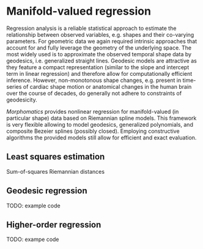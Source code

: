 # Manifold-valued regression

Regression analysis is a reliable statistical approach to estimate the relationship between observed variables, e.g. shapes and their co-varying parameters.
For geometric data we again required intrinsic approaches that account for and fully leverage the geometry of the underlying space. 
The most widely used is to approximate the observed temporal shape data by geodesics, i.e. generalized straight lines.
Geodesic models are attractive as they feature a compact representation (similar to the slope and intercept term in linear regression) and therefore allow for computationally efficient inference.
However, non-monotonous shape changes, e.g. present in time-series of cardiac shape motion or anatomical changes in the human brain over the course of decades, do generally not adhere to constraints of geodesicity.

_Morphomatics_ provides nonlinear regression for manifold-valued (in particular shape) data based on Riemannian spline models.
This framework is very flexible allowing to model geodesics, generalized polynomials, and composite Bezeier splines (possibly closed).
Employing constructive algorithms the provided models still allow for efficient and exact evaluation.

## Least squares estimation

Sum-of-squares Riemannian distances

## Geodesic regression

TODO: example code

## Higher-order regression

TODO: exampe code